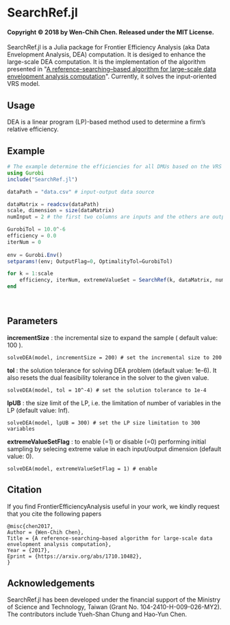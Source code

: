 # SearchRef.jl
#### Copyright © 2018 by Wen-Chih Chen.  Released under the MIT License.

SearchRef.jl is a Julia package for Frontier Efficiency Analysis (aka Data Envelopment Analysis, DEA) computation. It is desiged to enhance the large-scale DEA computation. It is the implementation of the algorithm presented in "[A reference-searching–based algorithm for large-scale data envelopment analysis computation](https://arxiv.org/abs/1710.10482/)". Currently, it solves the input-oriented VRS model. 

## Usage
DEA is a linear program (LP)-based method used to determine a firm’s relative efficiency.

## Example

```julia
# The example determine the efficiencies for all DMUs based on the VRS input-oriented model (VRS model)
using Gurobi
include("SearchRef.jl")

dataPath = "data.csv" # input-output data source

dataMatrix = readcsv(dataPath)
scale, dimension = size(dataMatrix)
numInput = 2 # the first two columns are inputs and the others are outputs

GurobiTol = 10.0^-6
efficiency = 0.0
iterNum = 0
 
env = Gurobi.Env()
setparams!(env; OutputFlag=0, OptimalityTol=GurobiTol) 

for k = 1:scale
    efficiency, iterNum, extremeValueSet = SearchRef(k, dataMatrix, numInput, env)
end
```

<br>

## Parameters

>
**incrementSize** : the incremental size to expand the sample ( default value: 100 ).

	solveDEA(model, incrementSize = 200) # set the incremental size to 200

>
**tol** : the solution tolerance for solving DEA problem (default value: 1e-6). It also resets the dual feasibility tolerance in the solver to the given value.
<br>

	solveDEA(model, tol = 10^-4) # set the solution tolerance to 1e-4

>
**lpUB** : the size limit of the LP, i.e. the limitation of number of variables in the LP (default value: Inf).
<br>

	solveDEA(model, lpUB = 300) # set the LP size limitation to 300 variables

>
**extremeValueSetFlag** : to enable (=1) or disable (=0) performing initial sampling by selecing extreme value in each input/output dimension (default value: 0).
<br>


	solveDEA(model, extremeValueSetFlag = 1) # enable




## Citation
If you find FrontierEfficiencyAnalysis useful in your work, we kindly request that you cite the following papers

	@misc{chen2017,
	Author = {Wen-Chih Chen},
	Title = {A reference-searching–based algorithm for large-scale data envelopment analysis computation},
	Year = {2017},
	Eprint = {https://arxiv.org/abs/1710.10482},
	}

## Acknowledgements
SearchRef.jl has been developed under the financial support of the Ministry of Science and Technology, Taiwan (Grant No. 104-2410-H-009-026-MY2). The contributors include Yueh-Shan Chung and Hao-Yun Chen.
